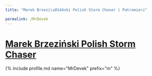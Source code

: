 ```yaml
---
title: "Marek Brzezi\u0144ski Polish Storm Chaser | Patromierz"

permalink: /MrDevek
---
```


# [Marek Brzeziński Polish Storm Chaser](https://patronite.pl/MrDevek)

{% include profile.md name="MrDevek" prefix="m" %}
